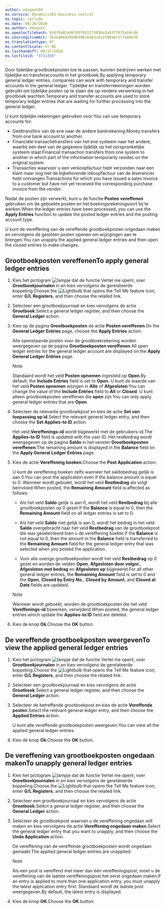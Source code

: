 ```yaml
---
author: edupont04
ms.service: dynamics365-business-central
ms.topic: include
ms.date: 08/26/2020
ms.author: edupont
ms.openlocfilehash: 93d76a02edbf05f022275850a3a0377071ab9cdb
ms.sourcegitcommit: 3e2eab6920e96596cb4b3c61e590a8c577e8b630
ms.translationtype: HT
ms.contentlocale: nl-BE
ms.lasthandoff: 08/27/2020
ms.locfileid: "3731359"
---
```

<span data-ttu-id="e3ee8-101">Door tijdelijke grootboekposten toe te passen, kunnen bedrijven werken met tijdelijke en transferaccounts in het grootboek.</span><span class="sxs-lookup"><span data-stu-id="e3ee8-101">By applying temporary general ledger entries, companies can work with temporary and transfer accounts in the general ledger.</span></span> <span data-ttu-id="e3ee8-102">Tijdelijke en transferrekeningen worden gebruikt om tijdelijke posten op te slaan die op verdere verwerking in het grootboek wachten.</span><span class="sxs-lookup"><span data-stu-id="e3ee8-102">Temporary and transfer accounts are used to store temporary ledger entries that are waiting for further processing into the general ledger.</span></span>  

<span data-ttu-id="e3ee8-103">U kunt tijdelijke rekeningen gebruiken voor:</span><span class="sxs-lookup"><span data-stu-id="e3ee8-103">You can use temporary accounts for:</span></span>  

- <span data-ttu-id="e3ee8-104">Geldtransfers van de ene naar de andere bankrekening.</span><span class="sxs-lookup"><span data-stu-id="e3ee8-104">Money transfers from one bank account to another.</span></span>  
- <span data-ttu-id="e3ee8-105">Financiële transactietransfers van het ene systeem naar het andere, waarbij een deel van de gegevens tijdelijk op het oorspronkelijke systeem staat.</span><span class="sxs-lookup"><span data-stu-id="e3ee8-105">Financial transaction transfers from one system to another in which part of the information temporarily resides on the original system.</span></span>  
- <span data-ttu-id="e3ee8-106">Transacties waarvoor u een verkoopfactuur hebt verzonden naar een klant maar nog niet de bijbehorende inkoopfactuur van de leverancier hebt ontvangen.</span><span class="sxs-lookup"><span data-stu-id="e3ee8-106">Transactions for which you have issued a sales invoice to a customer but have not yet received the corresponding purchase invoice from the vendor.</span></span>  

<span data-ttu-id="e3ee8-107">Nadat de posten zijn verwerkt, kunt u de functie **Posten vereffenen** gebruiken om de geboekte posten en het boekingsrekeningsoort bij te werken.</span><span class="sxs-lookup"><span data-stu-id="e3ee8-107">When the ledger entries have been processed, you can use the **Apply Entries** function to update the posted ledger entries and the posting account type.</span></span>  

<span data-ttu-id="e3ee8-108">U kunt de vereffening van de vereffende grootboekposten ongedaan maken en vervolgens de gesloten posten openen om wijzigingen aan te brengen.</span><span class="sxs-lookup"><span data-stu-id="e3ee8-108">You can unapply the applied general ledger entries and then open the closed entries to make changes.</span></span>  

## <a name="to-apply-general-ledger-entries"></a><span data-ttu-id="e3ee8-109">Grootboekposten vereffenen</span><span class="sxs-lookup"><span data-stu-id="e3ee8-109">To apply general ledger entries</span></span>  

1. <span data-ttu-id="e3ee8-110">Kies het pictogram ![lampje dat de functie Vertel me opent](../../../media/ui-search/search_small.png "Vertel me wat u wilt doen"), voer **Grootboekjournalen** in en kies vervolgens de gerelateerde koppeling.</span><span class="sxs-lookup"><span data-stu-id="e3ee8-110">Choose the ![Lightbulb that opens the Tell Me feature](../../../media/ui-search/search_small.png "Tell me what you want to do") icon, enter **G/L Registers**, and then choose the related link.</span></span>  
2. <span data-ttu-id="e3ee8-111">Selecteer een grootboekjournaal en kies vervolgens de actie **Grootboek**.</span><span class="sxs-lookup"><span data-stu-id="e3ee8-111">Select a general ledger register, and then choose the **General Ledger** action.</span></span>  
3. <span data-ttu-id="e3ee8-112">Kies op de pagina **Grootboekposten** de actie **Posten vereffenen**.</span><span class="sxs-lookup"><span data-stu-id="e3ee8-112">On the **General Ledger Entries** page, choose the **Apply Entries** action.</span></span>  

    <span data-ttu-id="e3ee8-113">Alle openstaande posten voor de grootboekrekening worden weergegeven op de pagina **Grootboekposten vereffenen**.</span><span class="sxs-lookup"><span data-stu-id="e3ee8-113">All open ledger entries for the general ledger account are displayed on the **Apply General Ledger Entries** page.</span></span>  

    > [!NOTE]  
    > <span data-ttu-id="e3ee8-114">Standaard wordt het veld **Posten opnemen** ingesteld op **Open**.</span><span class="sxs-lookup"><span data-stu-id="e3ee8-114">By default, the **Include Entries** field is set to **Open**.</span></span> <span data-ttu-id="e3ee8-115">U kunt de waarde van het veld **Posten opnemen** wijzigen in **Alle** of **Afgesloten**.</span><span class="sxs-lookup"><span data-stu-id="e3ee8-115">You can change the value of the **Include Entries** field to **All** or **Closed**.</span></span> <span data-ttu-id="e3ee8-116">U kunt alleen grootboekposten vereffenen die **open** zijn.</span><span class="sxs-lookup"><span data-stu-id="e3ee8-116">You can only apply general ledger entries that are **Open**.</span></span>  

4. <span data-ttu-id="e3ee8-117">Selecteer de relevante grootboekpost en kies de actie **Set van toepassing op id**.</span><span class="sxs-lookup"><span data-stu-id="e3ee8-117">Select the relevant general ledger entry, and then choose the **Set Applies-to ID** action.</span></span>  

    <span data-ttu-id="e3ee8-118">Het veld **Vereffenings-id** wordt bijgewerkt met de gebruikers-id.</span><span class="sxs-lookup"><span data-stu-id="e3ee8-118">The **Applies-to ID** field is updated with the user ID.</span></span> <span data-ttu-id="e3ee8-119">Het restbedrag wordt weergegeven op de pagina **Saldo** in het venster **Grootboekposten vereffenen**.</span><span class="sxs-lookup"><span data-stu-id="e3ee8-119">The remaining amount is displayed in the **Balance** field on the **Apply General Ledger Entries** page.</span></span>  
5. <span data-ttu-id="e3ee8-120">Kies de actie **Vereffening boeken**.</span><span class="sxs-lookup"><span data-stu-id="e3ee8-120">Choose the **Post Application** action.</span></span>  

    <span data-ttu-id="e3ee8-121">U kunt de vereffening boeken zelfs wanneer het saldobedrag gelijk is aan 0.</span><span class="sxs-lookup"><span data-stu-id="e3ee8-121">You can post the application even if the balance amount is equal to 0.</span></span> <span data-ttu-id="e3ee8-122">Wanneer wordt geboekt, wordt het veld **Restbedrag** als volgt beïnvloed:</span><span class="sxs-lookup"><span data-stu-id="e3ee8-122">When posted, the **Remaining Amount** field is affected as follows:</span></span>  

    - <span data-ttu-id="e3ee8-123">Als het veld **Saldo** gelijk is aan 0, wordt het veld **Restbedrag** bij alle grootboekposten op 0 gezet.</span><span class="sxs-lookup"><span data-stu-id="e3ee8-123">If the **Balance** is equal to 0, then the **Remaining Amount** field on all ledger entries is set to 0.</span></span>  

    - <span data-ttu-id="e3ee8-124">Als het veld **Saldo** niet gelijk is aan 0, wordt het bedrag in het veld **Saldo** overgebracht naar het veld **Restbedrag** van de grootboekpost die was geselecteerd toen u de vereffening boekte.</span><span class="sxs-lookup"><span data-stu-id="e3ee8-124">If the **Balance** is not equal to 0, then the amount in the **Balance** field is transferred to the **Remaining Amount** field for the general ledger entry that was selected when you posted the application.</span></span>  

    - <span data-ttu-id="e3ee8-125">Voor alle overige grootboekposten wordt het veld **Restbedrag** op 0 gezet en worden de velden **Open**, **Afgesloten door volgnr.**, **Afgesloten met bedrag** en **Afgesloten op** bijgewerkt.</span><span class="sxs-lookup"><span data-stu-id="e3ee8-125">For all other general ledger entries, the **Remaining Amount** field is set to 0 and the **Open**, **Closed by Entry No.**, **Closed by Amount**, and **Closed at Date** fields are updated.</span></span>  

    > [!NOTE]  
    > <span data-ttu-id="e3ee8-126">Wanneer wordt geboekt, worden de grootboekposten die het veld **Vereffenings-id** bijwerken, verwijderd.</span><span class="sxs-lookup"><span data-stu-id="e3ee8-126">When posted, the general ledger entries which update the **Applies-to ID** field are deleted.</span></span>  

6. <span data-ttu-id="e3ee8-127">Kies de knop **Ok**.</span><span class="sxs-lookup"><span data-stu-id="e3ee8-127">Choose the **OK** button.</span></span>  

## <a name="to-view-the-applied-general-ledger-entries"></a><span data-ttu-id="e3ee8-128">De vereffende grootboekposten weergeven</span><span class="sxs-lookup"><span data-stu-id="e3ee8-128">To view the applied general ledger entries</span></span>  

1. <span data-ttu-id="e3ee8-129">Kies het pictogram ![lampje dat de functie Vertel me opent](../../../media/ui-search/search_small.png "Vertel me wat u wilt doen"), voer **Grootboekjournalen** in en kies vervolgens de gerelateerde koppeling.</span><span class="sxs-lookup"><span data-stu-id="e3ee8-129">Choose the ![Lightbulb that opens the Tell Me feature](../../../media/ui-search/search_small.png "Tell me what you want to do") icon, enter **G/L Registers**, and then choose the related link.</span></span>  
2. <span data-ttu-id="e3ee8-130">Selecteer een grootboekjournaal en kies vervolgens de actie **Grootboek**.</span><span class="sxs-lookup"><span data-stu-id="e3ee8-130">Select a general ledger register, and then choose the **General Ledger** action.</span></span>  
3. <span data-ttu-id="e3ee8-131">Selecteer de betreffende grootboekpost en kies de actie **Vereffende posten**.</span><span class="sxs-lookup"><span data-stu-id="e3ee8-131">Select the relevant general ledger entry, and then choose the **Applied Entries** action.</span></span>  

    <span data-ttu-id="e3ee8-132">U kunt alle vereffende grootboekposten weergeven.</span><span class="sxs-lookup"><span data-stu-id="e3ee8-132">You can view all the applied general ledger entries.</span></span>  

4. <span data-ttu-id="e3ee8-133">Kies de knop **Ok**.</span><span class="sxs-lookup"><span data-stu-id="e3ee8-133">Choose the **OK** button.</span></span>  

## <a name="to-unapply-general-ledger-entries"></a><span data-ttu-id="e3ee8-134">De vereffening van grootboekposten ongedaan maken</span><span class="sxs-lookup"><span data-stu-id="e3ee8-134">To unapply general ledger entries</span></span>  

1. <span data-ttu-id="e3ee8-135">Kies het pictogram ![lampje dat de functie Vertel me opent](../../media/ui-search/search_small.png "Vertel me wat u wilt doen"), voer **Grootboekjournalen** in en kies vervolgens de gerelateerde koppeling.</span><span class="sxs-lookup"><span data-stu-id="e3ee8-135">Choose the ![Lightbulb that opens the Tell Me feature](../../media/ui-search/search_small.png "Tell me what you want to do") icon, enter **G/L Registers**, and then choose the related link.</span></span>  
2. <span data-ttu-id="e3ee8-136">Selecteer een grootboekjournaal en kies vervolgens de actie **Grootboek**.</span><span class="sxs-lookup"><span data-stu-id="e3ee8-136">Select a general ledger register, and then choose the **General Ledger** action.</span></span>  
3. <span data-ttu-id="e3ee8-137">Selecteer de grootboekpost waarvan u de vereffening ongedaan wilt maken en kies vervolgens de actie **Vereffening ongedaan maken**.</span><span class="sxs-lookup"><span data-stu-id="e3ee8-137">Select the general ledger entry that you want to unapply, and then choose the **Undo Application** action.</span></span>  

    <span data-ttu-id="e3ee8-138">De vereffening van de vereffende grootboekposten wordt ongedaan gemaakt.</span><span class="sxs-lookup"><span data-stu-id="e3ee8-138">The applied general ledger entries are unapplied.</span></span>  

    > [!NOTE]  
    > <span data-ttu-id="e3ee8-139">Als een post is vereffend met meer dan één vereffeningspost, moet u de vereffening van de laatste vereffeningspost het eerst ongedaan maken.</span><span class="sxs-lookup"><span data-stu-id="e3ee8-139">If an entry is applied to more than one application entry, you must unapply the latest application entry first.</span></span> <span data-ttu-id="e3ee8-140">Standaard wordt de laatste post weergegeven.</span><span class="sxs-lookup"><span data-stu-id="e3ee8-140">By default, the latest entry is displayed.</span></span>  

4. <span data-ttu-id="e3ee8-141">Kies de knop **OK**.</span><span class="sxs-lookup"><span data-stu-id="e3ee8-141">Choose the **OK** button.</span></span>  
